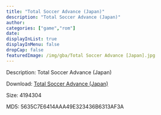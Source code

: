 ```yaml
---
title: "Total Soccer Advance (Japan)"
description: "Total Soccer Advance (Japan)"
author: 
categories: ["game","rom"]
date: 
displayInList: true
displayInMenu: false
dropCap: false
featuredImage: /img/gba/Total Soccer Advance [Japan].jpg
---
```


Description: Total Soccer Advance (Japan)

Download: <a style="text-decoration:underline;" href="https://mega.nz/#!qW5gUSwA!V2bsZAuKbrScKvntG8yiXOBIS9_0qcL5cX1wSZ3vFv4" target = "_blank" rel = "nofollow" > Total Soccer Advance (Japan)</a>

Size: 4194304

MD5: 5635C7E6414AAA49E323436B6313AF3A

